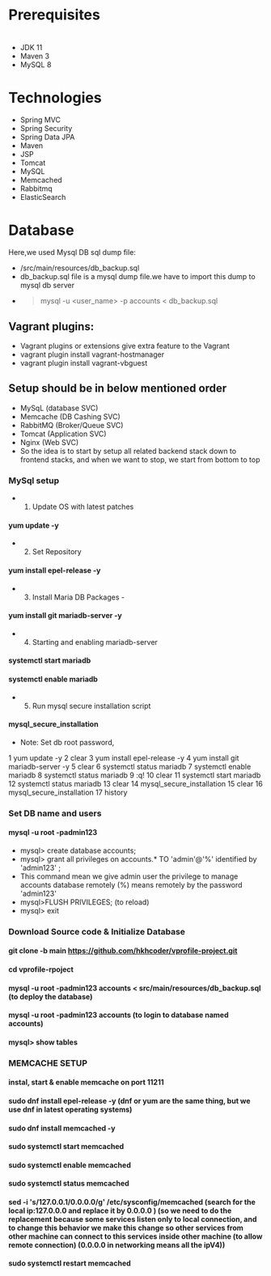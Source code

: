 # Prerequisites
#
- JDK 11 
- Maven 3 
- MySQL 8

# Technologies 
- Spring MVC
- Spring Security
- Spring Data JPA
- Maven
- JSP
- Tomcat
- MySQL
- Memcached
- Rabbitmq
- ElasticSearch
# Database
Here,we used Mysql DB 
sql dump file:
- /src/main/resources/db_backup.sql
- db_backup.sql file is a mysql dump file.we have to import this dump to mysql db server
- > mysql -u <user_name> -p accounts < db_backup.sql



<!-- My code -->
## Vagrant plugins:
- Vagrant plugins or extensions give extra feature to the Vagrant
- vagrant plugin install  vagrant-hostmanager
- vagrant plugin install  vagrant-vbguest




## Setup should be in below mentioned order
- MySqL (database SVC)
- Memcache (DB Cashing SVC)
- RabbitMQ (Broker/Queue SVC)
- Tomcat (Application SVC)
- Nginx (Web SVC)
- So the idea is to start by setup all related backend stack down to frontend stacks, and when we want to stop, we start from bottom to top

### MySql setup
- 1) Update OS with latest patches 
#### yum update -y

- 2) Set Repository
####  yum install epel-release -y

- 3) Install Maria DB Packages - 
#### yum install git mariadb-server -y

- 4) Starting and enabling mariadb-server
#### systemctl start mariadb
#### systemctl enable mariadb

- 5) Run mysql secure installation script
#### mysql_secure_installation
- Note: Set db root password, 

 1  yum update -y
    2  clear
    3  yum install epel-release -y
    4  yum install git mariadb-server -y 
    5  clear
    6  systemctl status mariadb
    7  systemctl enable  mariadb
    8  systemctl status mariadb
    9  :q!
   10  clear
   11  systemctl start  mariadb
   12  systemctl status mariadb
   13  clear
   14  mysql_secure_installation
   15  clear
   16  mysql_secure_installation
   17  history

### Set DB name and users
#### mysql -u root -padmin123
- mysql> create database accounts;
- mysql> grant all privileges on accounts.* TO 'admin'@'%' identified by 'admin123' ;
- This command mean we give admin user the privilege to manage accounts database remotely (%) means remotely by the password 'admin123' 
- mysql>FLUSH PRIVILEGES; (to reload)
- mysql> exit

### Download Source code & Initialize Database
#### git clone -b main https://github.com/hkhcoder/vprofile-project.git
#### cd vprofile-rpoject
#### mysql -u root -padmin123 accounts < src/main/resources/db_backup.sql (to deploy the database)
#### mysql -u root -padmin123 accounts (to login to database named accounts)
#### mysql> show tables




### MEMCACHE SETUP
#### instal, start & enable memcache on port 11211
#### sudo dnf install epel-release -y  (dnf or yum are the same thing, but we use dnf in latest operating systems)
#### sudo dnf install memcached -y
#### sudo systemctl start memcached 
#### sudo systemctl enable memcached
#### sudo systemctl status memcached
#### sed -i 's/127.0.0.1/0.0.0.0/g' /etc/sysconfig/memcached (search for the local ip:127.0.0.0 and replace it by 0.0.0.0 ) (so we need to do the replacement because some services listen only to local connection, and to change this behavior we make this change so other services from other machine can connect to this services inside other machine (to allow remote connection) (0.0.0.0 in networking means all the ipV4))
#### sudo systemctl restart memcached